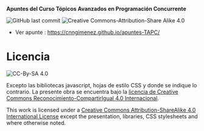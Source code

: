 **Apuntes del Curso Tópicos Avanzados en Programación Concurrente**

![GitHub last commit](https://img.shields.io/github/last-commit/cnngimenez/apuntes-AILP) 
![Creative Commons-Attribution-Share Alike 4.0](https://img.shields.io/badge/License-CC--By--SA%204.0-informational?style=flat&logo=creative-commons)

- Ver apunte : https://cnngimenez.github.io/apuntes-TAPC/

# Licencia
![CC-By-SA 4.0](https://i.creativecommons.org/l/by-sa/4.0/88x31.png)

Excepto las bibliotecas javascript, hojas de estilo CSS y donde se indique lo contrario. La presente obra se encuentra bajo la [licencia de Creative Commons Reconocimiento-CompartirIgual 4.0 Internacional](http://creativecommons.org/licenses/by-sa/4.0/).

This work is licensed under a [Creative Commons Attribution-ShareAlike 4.0 International License](http://creativecommons.org/licenses/by-sa/4.0/) except the presentation, libraries, CSS stylesheets and where otherwise noted.
